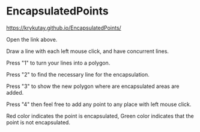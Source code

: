 # EncapsulatedPoints

https://krykutay.github.io/EncapsulatedPoints/

Open the link above.

Draw a line with each left mouse click, and have concurrent lines. 

Press "1" to turn your lines into a polygon.

Press "2" to find the necessary line for the encapsulation.

Press "3" to show the new polygon where are encapsulated areas are added.

Press "4" then feel free to add any point to any place with left mouse click. 

Red color indicates the point is encapsulated, Green color indicates that the point is not encapsulated.
